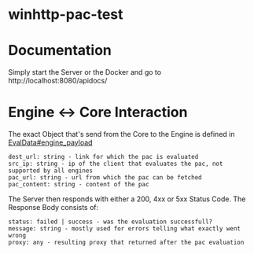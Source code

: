 # winhttp-pac-test

# Documentation
Simply start the Server or the Docker and go to
http://localhost:8080/apidocs/

# Engine <-> Core Interaction

The exact Object that's send from the Core to the Engine is defined in [EvalData#engine_payload](https://github.com/TimeForANinja/winhttp-pac-test/blob/main/core/mytypes.py#L45)
```
dest_url: string - link for which the pac is evaluated
src_ip: string - ip of the client that evaluates the pac, not supported by all engines
pac_url: string - url from which the pac can be fetched
pac_content: string - content of the pac
```

The Server then responds with either a 200, 4xx or 5xx Status Code.
The Response Body consists of:
```
status: failed | success - was the evaluation successfull?
message: string - mostly used for errors telling what exactly went wrong
proxy: any - resulting proxy that returned after the pac evaluation
```
